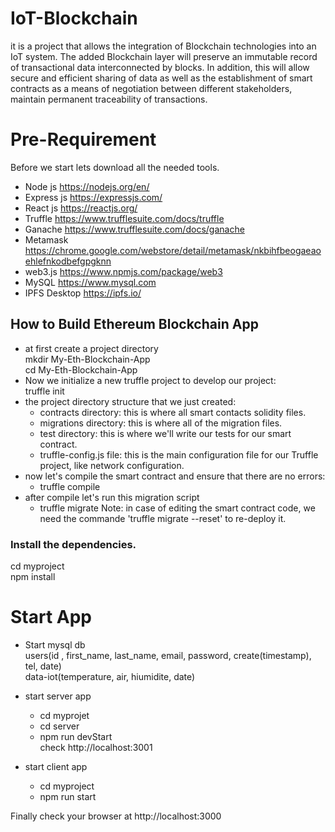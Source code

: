 # IoT-Blockchain
it is a project that allows the integration of Blockchain technologies into an IoT system. The added Blockchain layer will preserve an immutable record of transactional data interconnected by blocks. In addition, this will allow secure and efficient sharing of data as well as the establishment of smart contracts as a means of negotiation between different stakeholders, maintain permanent traceability of transactions.
# Pre-Requirement
Before we start lets download all the needed tools.

* Node js https://nodejs.org/en/
* Express js https://expressjs.com/
* React js https://reactjs.org/
* Truffle https://www.trufflesuite.com/docs/truffle
* Ganache https://www.trufflesuite.com/docs/ganache
* Metamask https://chrome.google.com/webstore/detail/metamask/nkbihfbeogaeaoehlefnkodbefgpgknn
* web3.js https://www.npmjs.com/package/web3
* MySQL https://www.mysql.com
* IPFS Desktop https://ipfs.io/
## How to Build Ethereum Blockchain App
* at first create a project directory <br/>
     mkdir My-Eth-Blockchain-App <br/>
     cd My-Eth-Blockchain-App <br/>
 * Now we initialize a new truffle project to develop our project:<br/>
     truffle init
 * the project directory structure that we just created:
   * contracts directory: this is where all smart contacts solidity files.
   * migrations directory: this is where all of the migration files.
   * test directory: this is where we'll write our tests for our smart contract.
   * truffle-config.js file: this is the main configuration file for our Truffle project, like network configuration.
 * now let's compile the smart contract and ensure that there are no errors:
     * truffle compile
 * after compile let's run this migration script
     * truffle migrate
Note: in case of editing the smart contract code, we need the commande 'truffle migrate --reset' to re-deploy it.

### Install the dependencies.

cd myproject <br/>
npm install <br/>

# Start App

* Start mysql db <br/>
users(id , first_name, last_name, email, password, create(timestamp), tel, date) <br/>
data-iot(temperature, air, hiumidite, date) <br/>
* start server app

  * cd myprojet <br/>
  * cd server <br/>
  * npm run devStart<br/>
  check  http://localhost:3001

* start client app

  * cd myproject <br/>
  * npm run start


Finally check your browser at http://localhost:3000

